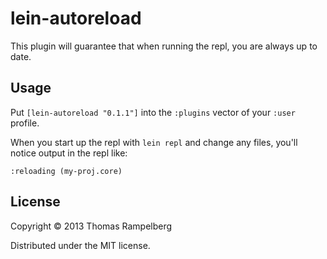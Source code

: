 # lein-autoreload

This plugin will guarantee that when running the repl, you are always up to date.

## Usage

Put `[lein-autoreload "0.1.1"]` into the `:plugins` vector of your
`:user` profile.

When you start up the repl with `lein repl` and change any files, you'll notice output in the repl like:

    :reloading (my-proj.core)

## License

Copyright © 2013 Thomas Rampelberg

Distributed under the MIT license.
